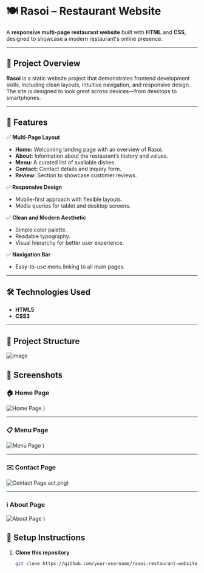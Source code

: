 # 🍽️ Rasoi – Restaurant Website

A **responsive multi-page restaurant website** built with **HTML** and **CSS**, designed to showcase a modern restaurant's online presence.

---

## 🚀 Project Overview

**Rasoi** is a static website project that demonstrates frontend development skills, including clean layouts, intuitive navigation, and responsive design. The site is designed to look great across devices—from desktops to smartphones.

---

## 🌟 Features

✅ **Multi-Page Layout**  
- **Home:** Welcoming landing page with an overview of Rasoi.  
- **About:** Information about the restaurant’s history and values.  
- **Menu:** A curated list of available dishes.  
- **Contact:** Contact details and inquiry form.  
- **Review:** Section to showcase customer reviews.

✅ **Responsive Design**  
- Mobile-first approach with flexible layouts.  
- Media queries for tablet and desktop screens.  

✅ **Clean and Modern Aesthetic**  
- Simple color palette.  
- Readable typography.  
- Visual hierarchy for better user experience.

✅ **Navigation Bar**  
- Easy-to-use menu linking to all main pages.

---

## 🛠️ Technologies Used

- **HTML5**  
- **CSS3**

---

## 📂 Project Structure
![image](https://github.com/user-attachments/assets/079889de-61f5-4a67-8de2-4e826c141a17)



## 📸 Screenshots

### 🏠 Home Page
![Home Page](https://github.com/user-attachments/assets/84770572-e186-4dd9-aa67-450999ce258d)
)

---

### 📋 Menu Page
![Menu Page](https://github.com/user-attachments/assets/631c176b-0cae-48d2-89f6-bc7429f967dd)
)

---

### ✉️ Contact Page
![Contact Page](https://github.com/user-attachments/assets/9367a7f1-4cb5-43f1-95b7-bde147b1069d)
act.png)

---

### ℹ️ About Page
![About Page](https://github.com/user-attachments/assets/75b0a780-7c72-45e0-8cfa-9559ccf3ed52)
)
## 🚀 Setup Instructions

1. **Clone this repository**

   ```bash
   git clone https://github.com/your-username/rasoi-restaurant-website.git
